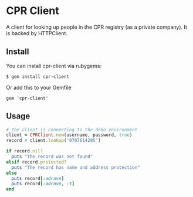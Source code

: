 CPR Client
===

A client for looking up people in the CPR registry (as a private company).
It is backed by HTTPClient.

Install
-------

You can install cpr-client via rubygems:

    $ gem install cpr-client

Or add this to your Gemfile

    gem 'cpr-client'

Usage
-----

```ruby
# The client is connecting to the demo environment
client = CPRClient.new(username, password, true)
record = client.lookup('0707614285')

if record.nil?
  puts "The record was not found"
elsif record.protected?
  puts "The record has name and address protection"
else
  puts record[:adrnvn]
  puts record[:adrnvn, :t]
end
```